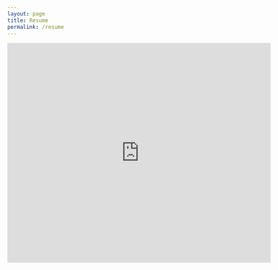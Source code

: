 ```yaml
--- 
layout: page
title: Resume
permalink: /resume
---
```

<center>
<iframe src="http://docs.google.com/gview?url=http://path.com/to/your/pdf.pdf&embedded=true" style="width:600px; height:500px;" frameborder="0"></iframe>
</center>